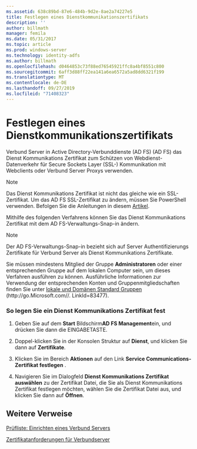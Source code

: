 ```yaml
---
ms.assetid: 638c89bd-87e6-484b-9d2e-8ae2a74227e5
title: Festlegen eines Dienstkommunikationszertifikats
description: ''
author: billmath
manager: femila
ms.date: 05/31/2017
ms.topic: article
ms.prod: windows-server
ms.technology: identity-adfs
ms.author: billmath
ms.openlocfilehash: d0464853c73f88ed76545921ffc8a4bf8551c800
ms.sourcegitcommit: 6aff3d88ff22ea141a6ea6572a5ad8dd6321f199
ms.translationtype: MT
ms.contentlocale: de-DE
ms.lasthandoff: 09/27/2019
ms.locfileid: "71408323"
---
```

# <a name="set-a-service-communications-certificate"></a>Festlegen eines Dienstkommunikationszertifikats


Verbund Server in Active Directory-Verbunddienste (AD FS) \(AD FS\) das Dienst Kommunikations Zertifikat zum Schützen von Webdienst-Datenverkehr für Secure Sockets Layer \(SSL-\) Kommunikation mit Webclients oder Verbund Server Proxys verwenden.

> [!NOTE]  
> Das Dienst Kommunikations Zertifikat ist nicht das gleiche wie ein SSL-Zertifikat. Um das AD FS SSL-Zertifikat zu ändern, müssen Sie PowerShell verwenden. Befolgen Sie die Anleitungen in diesem [Artikel](https://docs.microsoft.com/windows-server/identity/ad-fs/operations/manage-ssl-certificates-ad-fs-wap).


Mithilfe des folgenden Verfahrens können Sie das Dienst Kommunikations Zertifikat mit dem AD FS-Verwaltungs-Snap\-in ändern.  

> [!NOTE]  
> Der AD FS-Verwaltungs-Snap\-in bezieht sich auf Server Authentifizierungs Zertifikate für Verbund Server als Dienst Kommunikations Zertifikate.  

Sie müssen mindestens Mitglied der Gruppe **Administratoren** oder einer entsprechenden Gruppe auf dem lokalen Computer sein, um dieses Verfahren ausführen zu können.  Ausführliche Informationen zur Verwendung der entsprechenden Konten und Gruppenmitgliedschaften finden Sie unter [lokale und Domänen Standard Gruppen](https://go.microsoft.com/fwlink/?LinkId=83477) \(http:\/\/go.Microsoft.com\/\/. LinkId\=83477\).   

### <a name="to-set-a-service-communications-certificate"></a>So legen Sie ein Dienst Kommunikations Zertifikat fest  

1.  Geben Sie auf dem **Start** Bildschirm**AD FS Management**ein, und drücken Sie dann die EINGABETASTE.  

2.  Doppel\-klicken Sie in der Konsolen Struktur auf **Dienst**, und klicken Sie dann auf **Zertifikate**.  

3.  Klicken Sie im Bereich **Aktionen** auf den Link **Service Communications-Zertifikat festlegen** .  

4.  Navigieren Sie im Dialogfeld **Dienst Kommunikations Zertifikat auswählen** zu der Zertifikat Datei, die Sie als Dienst Kommunikations Zertifikat festlegen möchten, wählen Sie die Zertifikat Datei aus, und klicken Sie dann auf **Öffnen**.  

## <a name="additional-references"></a>Weitere Verweise  
[Prüfliste: Einrichten eines Verbund Servers](Checklist--Setting-Up-a-Federation-Server.md)  

[Zertifikatanforderungen für Verbundserver](https://technet.microsoft.com/library/dd807040.aspx)  
